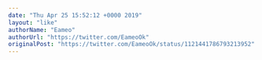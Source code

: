 ```yaml
---
date: "Thu Apr 25 15:52:12 +0000 2019"
layout: "like"
authorName: "Eameo"
authorUrl: "https://twitter.com/EameoOk"
originalPost: "https://twitter.com/EameoOk/status/1121441786793213952"
---
```

